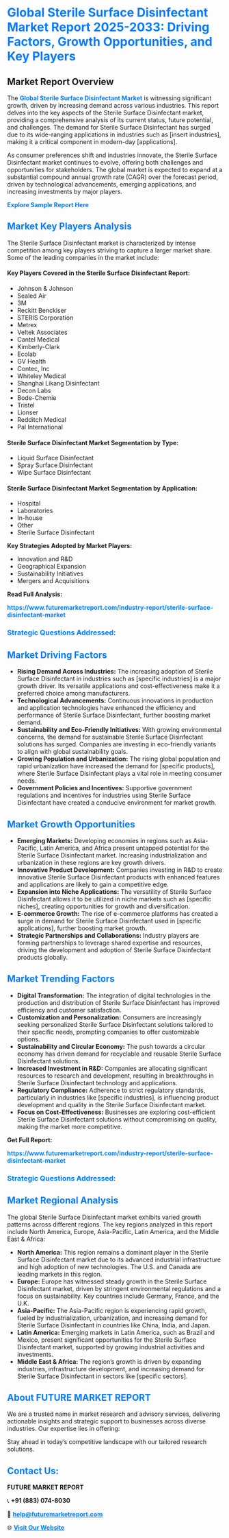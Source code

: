<h1 style="color: #007BFF;">Global Sterile Surface Disinfectant Market Report 2025-2033: Driving Factors, Growth Opportunities, and Key Players</h1>

<section id="overview">
<h2>Market Report Overview</h2>
<p>The <a href="https://www.futuremarketreport.com/industry-report/sterile-surface-disinfectant-market" style="color: #007BFF; text-decoration: none;"><strong>Global Sterile Surface Disinfectant Market</strong></a> is witnessing significant growth, driven by increasing demand across various industries. This report delves into the key aspects of the Sterile Surface Disinfectant market, providing a comprehensive analysis of its current status, future potential, and challenges. The demand for Sterile Surface Disinfectant has surged due to its wide-ranging applications in industries such as [insert industries], making it a critical component in modern-day [applications].</p>
<p>As consumer preferences shift and industries innovate, the Sterile Surface Disinfectant market continues to evolve, offering both challenges and opportunities for stakeholders. The global market is expected to expand at a substantial compound annual growth rate (CAGR) over the forecast period, driven by technological advancements, emerging applications, and increasing investments by major players.</p>
</section>

<section id="overview">
<p><a href="https://www.futuremarketreport.com/request-sample/reportId=116722" style="color: #007BFF; text-decoration: none;"><strong>Explore Sample Report Here</strong></a></p>
</section>

<section id="key-players">
<h2 style="color: #007BFF;">Market Key Players Analysis</h2>
<p>The Sterile Surface Disinfectant market is characterized by intense competition among key players striving to capture a larger market share. Some of the leading companies in the market include:</p>
<h4>Key Players Covered in the Sterile Surface Disinfectant Report:</h4>
<ul><li>Johnson &amp; Johnson</li><li>Sealed Air</li><li>3M</li><li>Reckitt Benckiser</li><li>STERIS Corporation</li><li>Metrex</li><li>Veltek Associates</li><li>Cantel Medical</li><li>Kimberly-Clark</li><li>Ecolab</li><li>GV Health</li><li>Contec, Inc</li><li>Whiteley Medical</li><li>Shanghai Likang Disinfectant</li><li>Decon Labs</li><li>Bode-Chemie</li><li>Tristel</li><li>Lionser</li><li>Redditch Medical</li><li>Pal International</li></ul>
<h4>Sterile Surface Disinfectant Market Segmentation by Type:</h4>
<ul><li>Liquid Surface Disinfectant</li><li>Spray Surface Disinfectant</li><li>Wipe Surface Disinfectant</li></ul>

<h4>Sterile Surface Disinfectant Market Segmentation by Application:</h4>
<ul><li>Hospital</li><li>Laboratories</li><li>In-house</li><li>Other</li><li>Sterile Surface Disinfectant</li></ul>
<p><strong>Key Strategies Adopted by Market Players:</strong></p>
<ul>
<li>Innovation and R&D</li>
<li>Geographical Expansion</li>
<li>Sustainability Initiatives</li>
<li>Mergers and Acquisitions</li>
</ul>
</section>

<section>
<p><strong>Read Full Analysis: </strong></p><a href="https://www.futuremarketreport.com/industry-report/sterile-surface-disinfectant-market" style="color: #007BFF; text-decoration: none;"><strong>https://www.futuremarketreport.com/industry-report/sterile-surface-disinfectant-market</strong></a>
<h3 style="color: #007BFF;">Strategic Questions Addressed:</h3>
</section>

<section id="driving-factors">
<h2 style="color: #007BFF;">Market Driving Factors</h2>
<ul>
<li><strong>Rising Demand Across Industries:</strong> The increasing adoption of Sterile Surface Disinfectant in industries such as [specific industries] is a major growth driver. Its versatile applications and cost-effectiveness make it a preferred choice among manufacturers.</li>
<li><strong>Technological Advancements:</strong> Continuous innovations in production and application technologies have enhanced the efficiency and performance of Sterile Surface Disinfectant, further boosting market demand.</li>
<li><strong>Sustainability and Eco-Friendly Initiatives:</strong> With growing environmental concerns, the demand for sustainable Sterile Surface Disinfectant solutions has surged. Companies are investing in eco-friendly variants to align with global sustainability goals.</li>
<li><strong>Growing Population and Urbanization:</strong> The rising global population and rapid urbanization have increased the demand for [specific products], where Sterile Surface Disinfectant plays a vital role in meeting consumer needs.</li>
<li><strong>Government Policies and Incentives:</strong> Supportive government regulations and incentives for industries using Sterile Surface Disinfectant have created a conducive environment for market growth.</li>
</ul>
</section>

<section id="growth-opportunities">
<h2 style="color: #007BFF;">Market Growth Opportunities</h2>
<ul>
<li><strong>Emerging Markets:</strong> Developing economies in regions such as Asia-Pacific, Latin America, and Africa present untapped potential for the Sterile Surface Disinfectant market. Increasing industrialization and urbanization in these regions are key growth drivers.</li>
<li><strong>Innovative Product Development:</strong> Companies investing in R&D to create innovative Sterile Surface Disinfectant products with enhanced features and applications are likely to gain a competitive edge.</li>
<li><strong>Expansion into Niche Applications:</strong> The versatility of Sterile Surface Disinfectant allows it to be utilized in niche markets such as [specific niches], creating opportunities for growth and diversification.</li>
<li><strong>E-commerce Growth:</strong> The rise of e-commerce platforms has created a surge in demand for Sterile Surface Disinfectant used in [specific applications], further boosting market growth.</li>
<li><strong>Strategic Partnerships and Collaborations:</strong> Industry players are forming partnerships to leverage shared expertise and resources, driving the development and adoption of Sterile Surface Disinfectant products globally.</li>
</ul>
</section>

<section id="trending-factors">
<h2 style="color: #007BFF;">Market Trending Factors</h2>
<ul>
<li><strong>Digital Transformation:</strong> The integration of digital technologies in the production and distribution of Sterile Surface Disinfectant has improved efficiency and customer satisfaction.</li>
<li><strong>Customization and Personalization:</strong> Consumers are increasingly seeking personalized Sterile Surface Disinfectant solutions tailored to their specific needs, prompting companies to offer customizable options.</li>
<li><strong>Sustainability and Circular Economy:</strong> The push towards a circular economy has driven demand for recyclable and reusable Sterile Surface Disinfectant solutions.</li>
<li><strong>Increased Investment in R&D:</strong> Companies are allocating significant resources to research and development, resulting in breakthroughs in Sterile Surface Disinfectant technology and applications.</li>
<li><strong>Regulatory Compliance:</strong> Adherence to strict regulatory standards, particularly in industries like [specific industries], is influencing product development and quality in the Sterile Surface Disinfectant market.</li>
<li><strong>Focus on Cost-Effectiveness:</strong> Businesses are exploring cost-efficient Sterile Surface Disinfectant solutions without compromising on quality, making the market more competitive.</li>
</ul>
</section>

<section>
<p><strong>Get Full Report: </strong></p><a href="https://www.futuremarketreport.com/industry-report/sterile-surface-disinfectant-market" style="color: #007BFF; text-decoration: none;"><strong>https://www.futuremarketreport.com/industry-report/sterile-surface-disinfectant-market</strong></a>
<h3 style="color: #007BFF;">Strategic Questions Addressed:</h3>
</section>


<section id="regional-analysis">
<h2 style="color: #007BFF;">Market Regional Analysis</h2>
<p>The global Sterile Surface Disinfectant market exhibits varied growth patterns across different regions. The key regions analyzed in this report include North America, Europe, Asia-Pacific, Latin America, and the Middle East & Africa:</p>
<ul>
<li><strong>North America:</strong> This region remains a dominant player in the Sterile Surface Disinfectant market due to its advanced industrial infrastructure and high adoption of new technologies. The U.S. and Canada are leading markets in this region.</li>
<li><strong>Europe:</strong> Europe has witnessed steady growth in the Sterile Surface Disinfectant market, driven by stringent environmental regulations and a focus on sustainability. Key countries include Germany, France, and the U.K.</li>
<li><strong>Asia-Pacific:</strong> The Asia-Pacific region is experiencing rapid growth, fueled by industrialization, urbanization, and increasing demand for Sterile Surface Disinfectant in countries like China, India, and Japan.</li>
<li><strong>Latin America:</strong> Emerging markets in Latin America, such as Brazil and Mexico, present significant opportunities for the Sterile Surface Disinfectant market, supported by growing industrial activities and investments.</li>
<li><strong>Middle East & Africa:</strong> The region’s growth is driven by expanding industries, infrastructure development, and increasing demand for Sterile Surface Disinfectant in sectors like [specific sectors].</li>
</ul>
</section>

<footer>
<h2 style="color: #007BFF;">About FUTURE MARKET REPORT</h2>
<p>We are a trusted name in market research and advisory services, delivering actionable insights and strategic support to businesses across diverse industries. Our expertise lies in offering:</p>

<p>Stay ahead in today’s competitive landscape with our tailored research solutions.</p>

<h2 style="color: #007BFF;">Contact Us:</h2>
<p><strong>FUTURE MARKET REPORT</strong></p>
<p>📞 <strong>+91 (883) 074-8030</strong></p>
<p>📧 <strong><a href="mailto:help@futuremarketreport.com" style="color: #007BFF;">help@futuremarketreport.com</a></strong></p>
<p>🌐 <strong><a href="https://www.futuremarketreport.com/" style="color: #007BFF;">Visit Our Website</a></strong></p>
</footer>